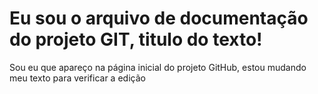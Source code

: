 # Eu sou o arquivo de documentação do projeto GIT, titulo do texto!

Sou eu que apareço na página inicial do projeto GitHub, estou mudando meu texto para verificar a edição
